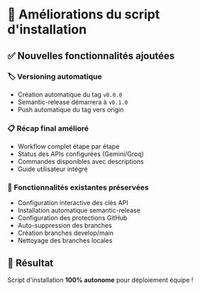# 🚀 Améliorations du script d'installation

## ✅ Nouvelles fonctionnalités ajoutées

### 🏷️ Versioning automatique
- Création automatique du tag `v0.0.0` 
- Semantic-release démarrera à `v0.1.0`
- Push automatique du tag vers origin

### 📋 Récap final amélioré  
- Workflow complet étape par étape
- Status des APIs configurées (Gemini/Groq)
- Commandes disponibles avec descriptions
- Guide utilisateur intégré

### 🔧 Fonctionnalités existantes préservées
- Configuration interactive des clés API
- Installation automatique semantic-release  
- Configuration des protections GitHub
- Auto-suppression des branches
- Création branches develop/main
- Nettoyage des branches locales

## 🎯 Résultat

Script d'installation **100% autonome** pour déploiement équipe !